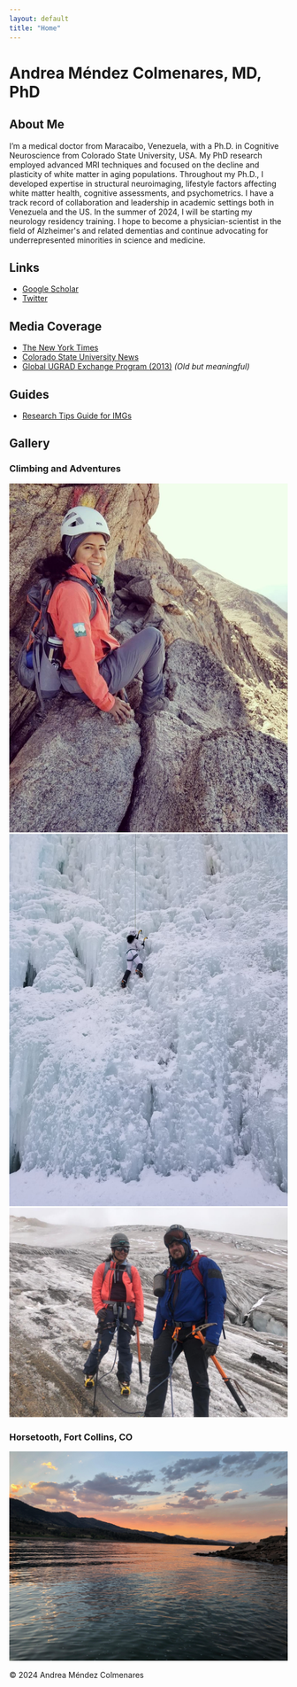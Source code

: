 ```yaml
---
layout: default
title: "Home"
---
```


<link rel="stylesheet" type="text/css" href="/styles.css">

<div class="container">

# Andrea Méndez Colmenares, MD, PhD

## About Me

I’m a medical doctor from Maracaibo, Venezuela, with a Ph.D. in Cognitive Neuroscience from Colorado State University, USA. My PhD research employed advanced MRI techniques and focused on the decline and plasticity of white matter in aging populations. Throughout my Ph.D., I developed expertise in structural neuroimaging, lifestyle factors affecting white matter health, cognitive assessments, and psychometrics. I have a track record of collaboration and leadership in academic settings both in Venezuela and the US. In the summer of 2024, I will be starting my neurology residency training. I hope to become a physician-scientist in the field of Alzheimer's and related dementias and continue advocating for underrepresented minorities in science and medicine.

## Links

- [Google Scholar](https://scholar.google.com/citations?user=e8jAPewAAAAJ&hl=en)
- [Twitter](https://x.com/andreamendez92)

## Media Coverage

- [The New York Times](https://www.nytimes.com/2021/07/14/well/move/exercise-walking-brain-memory.html)
- [Colorado State University News](https://chhs.source.colostate.edu/aerobic-exercise-boosts-healthy-brain-aging-csu-study-finds/)
- [Global UGRAD Exchange Program (2013)](https://www.wyomingnews.com/laramieboomerang/news/venezuelan-student-plays-guitar-at-spring-wind/article_b99ddcec-91c9-552e-aac8-3b895906c2bc.html) _(Old but meaningful)_

## Guides

- [Research Tips Guide for IMGs](https://www.amwa-doc.org/wp-content/uploads/2024/01/AMWA-IMG-NMatch2024-Research-Tips-Guide_Jan2024.pdf)

## Gallery

### Climbing and Adventures
![Climbing Adventure 1](images/117945389_10157827389258160_4602614036918591586_n.jpg)
![Climbing Adventure 2](images/151286098_10158262819583160_9027816053398046166_n.jpg)
![Ice Climbing](images/GGulJWEXkAALvnd.jpeg)

### Horsetooth, Fort Collins, CO
![Horsetooth Reservoir](images/horsetooth.jpg)

</div>

<footer>
    &copy; 2024 Andrea Méndez Colmenares
</footer>
